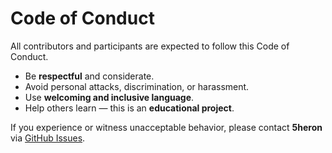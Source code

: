 # Code of Conduct

All contributors and participants are expected to follow this Code of Conduct.

- Be **respectful** and considerate.
- Avoid personal attacks, discrimination, or harassment.
- Use **welcoming and inclusive language**.
- Help others learn — this is an **educational project**.

If you experience or witness unacceptable behavior, please contact **5heron** via [GitHub Issues](https://github.com/5heron/COMPILER-LAB/issues).
